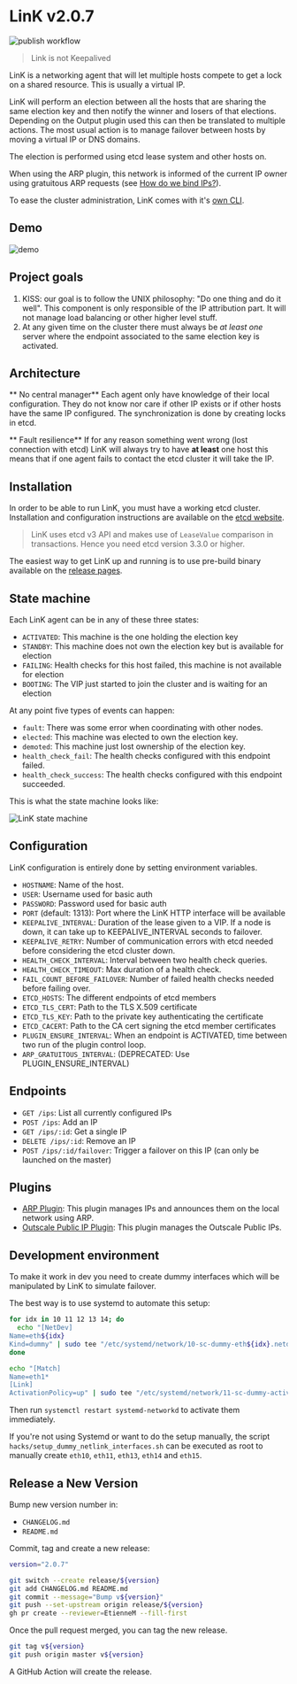 # LinK v2.0.7

![publish workflow](https://github.com/Scalingo/link/actions/workflows/publish.yml/badge.svg)

> Link is not Keepalived

LinK is a networking agent that will let multiple hosts compete to get a lock on a shared resource.
This is usually a virtual IP.

LinK will perform an election between all the hosts that are sharing the same election key and then notify the winner and losers of that elections.
Depending on the Output plugin used this can then be translated to multiple actions.
The most usual action is to manage failover between hosts by moving a virtual IP or DNS domains.

The election is performed using etcd lease system and other hosts on.

When using the ARP plugin, this network is informed of the current IP owner using gratuitous ARP
requests (see [How do we bind IPs?](#how-do-we-bind-the-ips)).

To ease the cluster administration, LinK comes with it's
[own CLI](https://github.com/Scalingo/link/tree/master/cmd/link-client/).

## Demo

![demo](https://raw.githubusercontent.com/Scalingo/link/master/media/demo.gif)

## Project goals

1. KISS: our goal is to follow the UNIX philosophy: "Do one thing and do it
   well". This component is only responsible of the IP attribution part. It
   will not manage load balancing or other higher level stuff.
1. At any given time on the cluster there must always be _at least one_
   server where the endpoint associated to the same election key is activated.

## Architecture

** No central manager** Each agent only have knowledge of their local
configuration. They do not know nor care if other IP exists or if other hosts
have the same IP configured. The synchronization is done by creating locks in
etcd.

** Fault resilience** If for any reason something went wrong (lost connection
with etcd) LinK will always try to have **at least** one host this means that
if one agent fails to contact the etcd cluster it will take the IP.

## Installation

In order to be able to run LinK, you must have a working etcd cluster.
Installation and configuration instructions are available on the [etcd
website](https://coreos.com/etcd/docs/latest/getting-started-with-etcd.html).

> LinK uses etcd v3 API and makes use of `LeaseValue` comparison in transactions. Hence you need etcd version 3.3.0 or higher.

The easiest way to get LinK up and running is to use pre-build binary available
on the [release pages](https://github.com/Scalingo/link/releases).

## State machine

Each LinK agent can be in any of these three states:

- `ACTIVATED`: This machine is the one holding the election key
- `STANDBY`: This machine does not own the election key but is available for election
- `FAILING`: Health checks for this host failed, this machine is not available for election
- `BOOTING`: The VIP just started to join the cluster and is waiting for an election

At any point five types of events can happen:

- `fault`: There was some error when coordinating with other nodes.
- `elected`: This machine was elected to own the election key.
- `demoted`: This machine just lost ownership of the election key.
- `health_check_fail`: The health checks configured with this endpoint failed.
- `health_check_success`: The health checks configured with this endpoint succeeded.

This is what the state machine looks like:

![LinK state machine](./state_machine.png)

## Configuration

LinK configuration is entirely done by setting environment variables.

- `HOSTNAME`: Name of the host.
- `USER`: Username used for basic auth
- `PASSWORD`: Password used for basic auth
- `PORT` (default: 1313): Port where the LinK HTTP interface will be available
- `KEEPALIVE_INTERVAL`: Duration of the lease given to a VIP. If a node is down, it can take up to KEEPALIVE_INTERVAL seconds to failover.
- `KEEPALIVE_RETRY`: Number of communication errors with etcd needed before considering the etcd cluster down.
- `HEALTH_CHECK_INTERVAL`: Interval between two health check queries.
- `HEALTH_CHECK_TIMEOUT`: Max duration of a health check.
- `FAIL_COUNT_BEFORE_FAILOVER`: Number of failed health checks needed before failing over.
- `ETCD_HOSTS`: The different endpoints of etcd members
- `ETCD_TLS_CERT`: Path to the TLS X.509 certificate
- `ETCD_TLS_KEY`: Path to the private key authenticating the certificate
- `ETCD_CACERT`: Path to the CA cert signing the etcd member certificates
- `PLUGIN_ENSURE_INTERVAL`: When an endpoint is ACTIVATED, time between two run of the plugin control loop.
- `ARP_GRATUITOUS_INTERVAL`: (DEPRECATED: Use PLUGIN_ENSURE_INTERVAL)

## Endpoints

- `GET /ips`: List all currently configured IPs
- `POST /ips`: Add an IP
- `GET /ips/:id`: Get a single IP
- `DELETE /ips/:id`: Remove an IP
- `POST /ips/:id/failover`: Trigger a failover on this IP (can only be launched on the master)

## Plugins

- [ARP Plugin](plugin/arp/README.md): This plugin manages IPs and announces them on the local network using ARP.
- [Outscale Public IP Plugin](plugin/outscale_public_ip/README.md): This plugin manages the Outscale Public IPs.

## Development environment

To make it work in dev you need to create dummy interfaces which will be
manipulated by LinK to simulate failover.

The best way is to use systemd to automate this setup:

```bash
for idx in 10 11 12 13 14; do
  echo "[NetDev]
Name=eth${idx}
Kind=dummy" | sudo tee "/etc/systemd/network/10-sc-dummy-eth${idx}.netdev"
done

echo "[Match]
Name=eth1*
[Link]
ActivationPolicy=up" | sudo tee "/etc/systemd/network/11-sc-dummy-activation.network"
```

Then run `systemctl restart systemd-networkd` to activate them immediately.

If you're not using Systemd or want to do the setup manually, the script
`hacks/setup_dummy_netlink_interfaces.sh` can be executed as root to manually
create `eth10`, `eth11`, `eth13`, `eth14` and `eth15`.

## Release a New Version

Bump new version number in:

- `CHANGELOG.md`
- `README.md`

Commit, tag and create a new release:

```sh
version="2.0.7"

git switch --create release/${version}
git add CHANGELOG.md README.md
git commit --message="Bump v${version}"
git push --set-upstream origin release/${version}
gh pr create --reviewer=EtienneM --fill-first
```

Once the pull request merged, you can tag the new release.

```sh
git tag v${version}
git push origin master v${version}
```

A GitHub Action will create the release.
